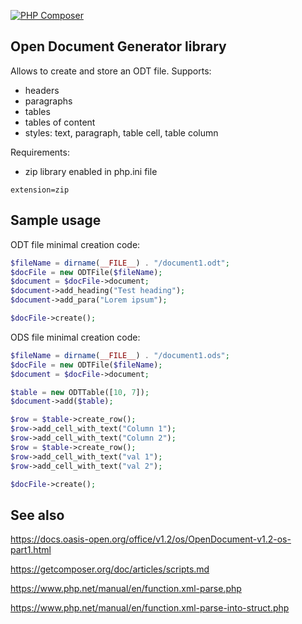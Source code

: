 [![PHP Composer](https://github.com/tsv2013/open-office-generator/actions/workflows/php.yml/badge.svg)](https://github.com/tsv2013/open-office-generator/actions/workflows/php.yml)

## Open Document Generator library
  Allows to create and store an ODT file. Supports:
  - headers
  - paragraphs
  - tables
  - tables of content
  - styles: text, paragraph, table cell, table column

  Requirements:
  - zip library enabled in php.ini file
```
extension=zip
```  

## Sample usage
  
  ODT file minimal creation code:

  ```PHP
  $fileName = dirname(__FILE__) . "/document1.odt";
  $docFile = new ODTFile($fileName);
  $document = $docFile->document;
  $document->add_heading("Test heading");
  $document->add_para("Lorem ipsum");

  $docFile->create();
  ```

  ODS file minimal creation code:

  ```PHP
  $fileName = dirname(__FILE__) . "/document1.ods";
  $docFile = new ODTFile($fileName);
  $document = $docFile->document;

  $table = new ODTTable([10, 7]);
  $document->add($table);

  $row = $table->create_row();
  $row->add_cell_with_text("Column 1");
  $row->add_cell_with_text("Column 2");
  $row = $table->create_row();
  $row->add_cell_with_text("val 1");
  $row->add_cell_with_text("val 2");

  $docFile->create();
  ```


## See also
  https://docs.oasis-open.org/office/v1.2/os/OpenDocument-v1.2-os-part1.html

  https://getcomposer.org/doc/articles/scripts.md

  https://www.php.net/manual/en/function.xml-parse.php

  https://www.php.net/manual/en/function.xml-parse-into-struct.php
